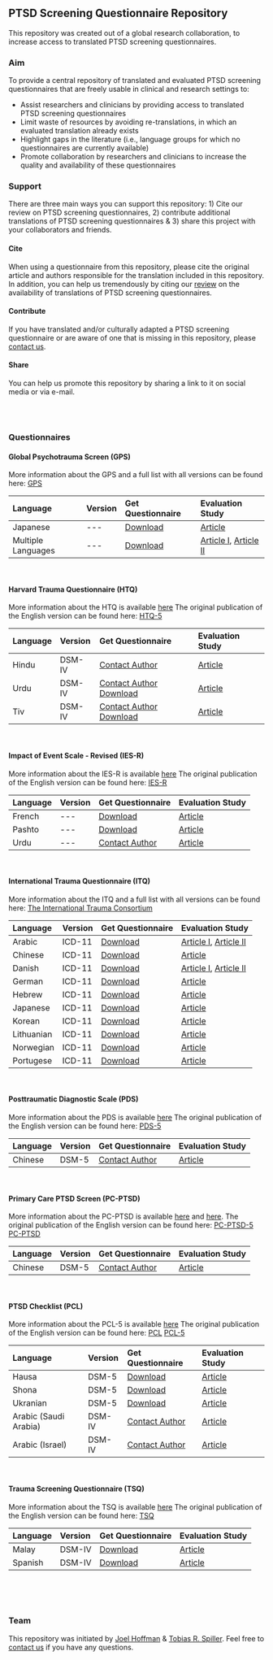 
## PTSD Screening Questionnaire Repository

This repository was created out of a global research collaboration, to increase access to translated PTSD screening questionnaires. 

### Aim
To provide a central repository of translated and evaluated PTSD screening questionnaires that are freely usable in clinical and research settings to:

-	Assist researchers and clinicians by providing access to translated PTSD screening questionnaires
- Limit waste of resources by avoiding re-translations, in which an evaluated translation already exists
- Highlight gaps in the literature (i.e., language groups for which no questionnaires are currently available) 
- Promote collaboration by researchers and clinicians to increase the quality and availability of these questionnaires 

### Support
There are three main ways you can support this repository: 1) Cite our review  on PTSD screening questionnaires, 2) contribute additional translations of PTSD screening questionnaires & 3) share this project with your collaborators and friends.

#### Cite
When using a questionnaire from this repository, please cite the original article and authors responsible for the translation included in this repository. In addition, you can help us tremendously by citing our [review](ADD) on the availability of translations of PTSD screening questionnaires.

#### Contribute
If you have translated and/or culturally adapted a PTSD screening questionnaire or are aware of one that is missing in this repository, please [contact us](mailto:tobias.spiller@yale.edu).

#### Share
You can help us promote this repository by sharing a link to it on social media or via e-mail.

<br />
<br />

### Questionnaires
#### Global Psychotrauma Screen (GPS)
More information about the GPS and a full list with all versions can be found here: [GPS](https://de.global-psychotrauma.net/gps) 

| Language | Version | Get Questionnaire | Evaluation Study |
| :--- | :--- | :--- |  :--- |
| Japanese  | --- | [Download](https://de.global-psychotrauma.net/_files/ugd/893421_4f9d81b41cc7461a94b6128f09f5b28d.pdf) | [Article](https://www.tandfonline.com/doi/full/10.1080/20008198.2020.1810893) | 
| Multiple Languages  | --- | [Download](https://de.global-psychotrauma.net/gps) | [Article I](https://www.tandfonline.com/doi/full/10.1080/20008198.2020.1752504), [Article II](https://www.tandfonline.com/doi/full/10.1080/20008198.2021.1929754)| 
<br />


#### Harvard Trauma Questionnaire (HTQ)
More information about the HTQ is available [here](https://hprt-cambridge.org/screening/harvard-trauma-questionnaire/) 
The original publication of the English version can be found here: [HTQ-5](https://watermark.silverchair.com/cky256.pdf?token=AQECAHi208BE49Ooan9kkhW_Ercy7Dm3ZL_9Cf3qfKAc485ysgAAAsQwggLABgkqhkiG9w0BBwagggKxMIICrQIBADCCAqYGCSqGSIb3DQEHATAeBglghkgBZQMEAS4wEQQMggJSHmYOrKrxhFNpAgEQgIICdwgPQ7QMbcPlWqMGcL25W99l0QPDghB0H8EVPXQ5OfQuo6TPh2n-fcBPCxGhyjJNeXFTgbLgAUUV3Nq6DSud68JzVixlVRhk9MyVYrEqktirapLYobuhdT7EetAshbjkGQlcwdV8bCgS7n8sovvU74gTyPTfCmCfcGUgMW7sEE6mPWbf5Mc_BMS5bmfg3-khD9P-XMgdsU51nnqeUvAxZ1ZbdMyE318k8_eg4NOLJLW2Uf89rL9t3k4qwWIS001Infg4ylrPZrFaIhVvWB4xKx4yKfTqjJNvDoRzIXEsm8c6Bf7FRD0_4jPz9QBnjL2VFwml64WOkrHG9dXqx2chHmT5anboJjaoRa262vfEScBzDaJtziW00U9AutsYOWX--6M9igTM_ynQr28HUGVR_PMsSC2WkbdKtWR-7n4UKZ5cpeELaoHahOZ5rR6kojkuywQtWwwGXIPwE4Dcl5SrotnkK-1kovXSqQopGuYWm2YsYKU-XUSTe8uooTPFeZ90NAQLQSzcAl1A-v-Q6-R4J0PCaHSGqCOEAXbIrGjBZssGezYL0J_pKrxCIQxLHFfrOlVngJxCmInXdvF56IHcOQtbNQisMDzVC8ERT0DyNqX_A8zVv9ew-GzvZy0lz1DMCurhj5NpmlnM3p5iKXTtkACHmVCEOi28veMhYBtE4tuX011mOQWFF3f1LEkLOq86iR6VUAWOcETDB3i8rMf044XsESHKF41UxqkVEu8Y0QWbqi_WIJ4FcHG798W0dOtqFSSyVy_l3xdO314VFE_OjJfFmzrHqN6qaKuhZXGCsnHTgGF9JLL9pAeFGrz0ezWFZP5l9xFZIdI)

| Language | Version | Get Questionnaire | Evaluation Study |
| :--- | :--- | :--- |  :--- |
| Hindu  | DSM-IV | [Contact Author](mailto:apatel@hsph.harvard.edu) | [Article](https://bmcwomenshealth.biomedcentral.com/articles/10.1186/s12905-022-01595-3) | 
| Urdu  | DSM-IV | [Contact Author](mailto:apatel@hsph.harvard.edu)  [Download](https://osf.io/kwazs/) | [Article](https://journals.sagepub.com/doi/abs/10.1177/1363461518764487) | 
| Tiv  | DSM-IV | [Contact Author](mailto:apatel@hsph.harvard.edu) [Download](https://osf.io/ghcs8/) | [Article](https://www.tandfonline.com/doi/abs/10.1080/10615806.2017.1361936?journalCode=gasc20) | 

<br />


#### Impact of Event Scale - Revised (IES-R)
More information about the IES-R is available [here](https://www.ptsd.va.gov/professional/assessment/adult-sr/ies-r.asp) 
The original publication of the English version can be found here: [IES-R](https://www.sciencedirect.com/science/article/abs/pii/S0887618507000722?via%3Dihub)

| Language | Version | Get Questionnaire | Evaluation Study |
| :--- | :--- | :--- |  :--- |
| French  | --- | [Download](https://journals.sagepub.com/doi/10.1177/070674370304800111?url_ver=Z39.88-2003&rfr_id=ori:rid:crossref.org&rfr_dat=cr_pub%20%200pubmed) | [Article](https://journals.sagepub.com/doi/10.1177/070674370304800111?url_ver=Z39.88-2003&rfr_id=ori:rid:crossref.org&rfr_dat=cr_pub%20%200pubmed) | 
| Pashto  | --- | [Download](https://osf.io/7q5my/) | [Article](https://www.asian-nursingresearch.com/article/S1976-1317(09)60020-7/pdf) | 
| Urdu  | --- | [Contact Author](mailto:Saleem.Tareen@northerntrust.hscni.net) | [Article](https://www.cambridge.org/core/journals/international-psychiatry/article/evaluation-of-an-urdu-version-of-the-impact-of-event-scale-revised/2CA3BF61B194F40F6C301ED8BF754FA6) | 

<br />


#### International Trauma Questionnaire (ITQ)
More information about the ITQ and a full list with all versions can be found here: [The International Trauma Consortium](https://www.traumameasuresglobal.com/itq) 

| Language | Version | Get Questionnaire | Evaluation Study |
| :--- | :--- | :--- |  :--- |
| Arabic | ICD-11 | [Download](https://www.traumameasuresglobal.com/_files/ugd/be25b4_cd992d204d744075a1c4429842960e84.pdf) | [Article I](https://www.cambridge.org/core/journals/global-mental-health/article/are-posttraumatic-stress-disorder-ptsd-and-complexptsd-distinguishable-within-a-treatmentseeking-sample-of-syrian-refugees-living-in-lebanon/096B22F9FED4C03CF297234DBB09FF0F), [Article II](https://onlinelibrary.wiley.com/doi/10.1111/acps.12973)| 
| Chinese  | ICD-11 | [Download](https://www.traumameasuresglobal.com/_files/ugd/be25b4_fa9c5f4850c547769adca6e7a32334d5.pdf) | [Article](https://www.tandfonline.com/doi/full/10.1080/20008198.2019.1608718) | 
| Danish  | ICD-11 | [Download](https://www.traumameasuresglobal.com/_files/ugd/be25b4_90a72d644c484b4eae5be68e58b65747.pdf) | [Article I](https://www.tandfonline.com/doi/full/10.1080/20008198.2021.1880747),  [Article II](https://www.tandfonline.com/doi/full/10.1080/20008198.2021.1894806)| 
| German | ICD-11 | [Download](https://www.traumameasuresglobal.com/_files/ugd/be25b4_542119c23f904aaf845c32d8eeeca9c9.pdf) | [Article](https://cpe.psychopen.eu/index.php/cpe/article/view/5501) | 
| Hebrew | ICD-11 | [Download](https://www.traumameasuresglobal.com/_files/ugd/be25b4_05b0e197335a41f3a557944d05457956.pdf) | [Article](https://www.sciencedirect.com/science/article/abs/pii/S0887618517305145?via%3Dihub) | 
| Japanese  | ICD-11 | [Download](https://www.traumameasuresglobal.com/_files/ugd/be25b4_9a5566d81e9049babc47567e661beb41.pdf) | [Article](https://www.tandfonline.com/doi/full/10.1080/20008198.2020.1717826) | 
| Korean | ICD-11 | [Download](https://www.traumameasuresglobal.com/_files/ugd/be25b4_d3c6a6f7d3c34712bb5c512e57f18fa9.pdf) | [Article](https://www.tandfonline.com/doi/abs/10.1080/10615806.2020.1839889?journalCode=gasc20) | 
| Lithuanian  | ICD-11 | [Download](https://www.traumameasuresglobal.com/_files/ugd/be25b4_b16790b6ee004fd5a7f4f2ac894d631e.pdf) | [Article](https://www.tandfonline.com/doi/full/10.1080/20008198.2017.1414559) | 
| Norwegian | ICD-11 | [Download](https://www.traumameasuresglobal.com/_files/ugd/be25b4_57a917f1452c44b8befd196a4fd8f5dd.pdf) | [Article](https://www.tandfonline.com/doi/full/10.1080/20008198.2020.1796187) | 
| Portugese  | ICD-11 | [Download](https://www.traumameasuresglobal.com/_files/ugd/be25b4_5ee5a5239b2a42d29576743b7e3229ff.pdf) | [Article](https://www.scielo.br/j/spmj/a/SvKMPZc4yCh6mqnGNWKbgdN/?lang=en) | 

<br />


#### Posttraumatic Diagnostic Scale (PDS)
More information about the PDS is available [here](https://www.ptsd.va.gov/professional/assessment/adult-sr/pds.asp) 
The original publication of the English version can be found here: [PDS-5](https://content.apa.org/record/2015-57068-001)

| Language | Version | Get Questionnaire | Evaluation Study |
| :--- | :--- | :--- |  :--- |
| Chinese  | DSM-5 | [Contact Author](mailto:suyijen@ntu.edu.tw) | [Article](https://www.sciencedirect.com/science/article/abs/pii/S088761852030075X) | 

<br />


#### Primary Care PTSD Screen (PC-PTSD)
More information about the PC-PTSD is available [here](https://www.ptsd.va.gov/professional/assessment/screens/pc-ptsd.asp) and [here](https://link.springer.com/article/10.1007/s11606-016-3703-5).
The original publication of the English version can be found here: [PC-PTSD-5](https://jamanetwork.com/journals/jamanetworkopen/fullarticle/2775926)
[PC-PTSD](https://content.apa.org/record/2015-55809-001)

| Language | Version | Get Questionnaire | Evaluation Study |
| :--- | :--- | :--- |  :--- |
| Chinese  | DSM-5 | [Contact Author](mailto:andyhwfung@gmail.com) | [Article](https://www.tandfonline.com/doi/full/10.1080/26408066.2019.1676858) | 

<br />


#### PTSD Checklist (PCL)
More information about the PCL-5 is available [here](https://www.ptsd.va.gov/professional/assessment/adult-sr/ptsd-checklist.asp)
The original publication of the English version can be found here: [PCL](https://doi.apa.org/record/2008-03290-009?doi=1)
[PCL-5](https://content.apa.org/record/2015-55809-001)

| Language | Version | Get Questionnaire | Evaluation Study |
| :--- | :--- | :--- |  :--- |
| Hausa  | DSM-5 | [Download](https://osf.io/6bwau/) | [Article](https://link.springer.com/article/10.1007/s11469-021-00527-w) | 
| Shona  | DSM-5 | [Download](https://osf.io/r2tna/) | [Article](https://bmcpsychiatry.biomedcentral.com/articles/10.1186/s12888-018-1688-9) | 
| Ukranian  | DSM-5 | [Download](https://af22a459-c039-4ba8-9a14-a6426addc3b6.filesusr.com/ugd/be25b4_322d31e2597746ccac1098a8a8f2210f.docx?dn=1.%20PCL-5%20Ukrainian.docx) | [Article](https://link.springer.com/article/10.1007/s00127-019-01652-7) | 
| Arabic (Saudi Arabia) | DSM-IV | [Contact Author](mailto:ealhalal@KSU.EDU.SA) | [Article](https://onlinelibrary.wiley.com/doi/abs/10.1002/nur.21837) | 
| Arabic (Israel) | DSM-IV | [Contact Author](mailto:slonim@bgu.ac.il) | [Article](https://www.sciencedirect.com/science/article/abs/pii/S0165178118311004) | 

<br />


#### Trauma Screening Questionnaire (TSQ)
More information about the TSQ is available [here](https://www.ptsd.va.gov/professional/assessment/screens/tsq.asp)
The original publication of the English version can be found here: [TSQ](https://www.cambridge.org/core/journals/the-british-journal-of-psychiatry/article/brief-screening-instrument-for-posttraumatic-stress-disorder/8FE873195DE100DD13A3F4370E5BB266)

| Language | Version | Get Questionnaire | Evaluation Study |
| :--- | :--- | :--- |  :--- |
| Malay  | DSM-IV | [Download](https://d1wqtxts1xzle7.cloudfront.net/38374621/IMJ_2014_216536-8_TSQ-with-cover-page-v2.pdf?Expires=1654536053&Signature=a2-SGwSAu3CLtofzAI6fmzN9TovMFd91F5QWbLfywV~EZfj8ECOlLDW7ap4hPpY15QOK2xkcnu95dAnF6X1WjBvMmD1XSY3jFdFf4ObNoiehEZ17ocSe94BrkT4X5ockicoGWQQv1HnDT0VSNuMkR960QMXAmfhQnb4luOExcGgqeT37HhS39lhTfiOzCGepnEd1wvuzGFHUTyLrUlkndY~j4oToHfZiNqmYiCY8jFbF2Xv4zDIkiHP4Mdc92dX9A8vhB7aYTJbq4aTa3wSHmAKRotq3~0dzNyuN9RT~HTUY8RTUxwtvAqnZf0C5Ch9YSEOgITre1MeZ7Mq5VAY3tg__&Key-Pair-Id=APKAJLOHF5GGSLRBV4ZA) | [Article](https://d1wqtxts1xzle7.cloudfront.net/38374621/IMJ_2014_216536-8_TSQ-with-cover-page-v2.pdf?Expires=1654536053&Signature=a2-SGwSAu3CLtofzAI6fmzN9TovMFd91F5QWbLfywV~EZfj8ECOlLDW7ap4hPpY15QOK2xkcnu95dAnF6X1WjBvMmD1XSY3jFdFf4ObNoiehEZ17ocSe94BrkT4X5ockicoGWQQv1HnDT0VSNuMkR960QMXAmfhQnb4luOExcGgqeT37HhS39lhTfiOzCGepnEd1wvuzGFHUTyLrUlkndY~j4oToHfZiNqmYiCY8jFbF2Xv4zDIkiHP4Mdc92dX9A8vhB7aYTJbq4aTa3wSHmAKRotq3~0dzNyuN9RT~HTUY8RTUxwtvAqnZf0C5Ch9YSEOgITre1MeZ7Mq5VAY3tg__&Key-Pair-Id=APKAJLOHF5GGSLRBV4ZA) | 
| Spanish  | DSM-IV | [Download](https://osf.io/e5wzb/) | [Article](https://www.australiancriticalcare.com/article/S1036-7314(17)30322-3/fulltext) | 

<br />
<br />
<br />


### Team
This repository was initiated by [Joel Hoffman](https://www.rtrp-research.com/joel-hoffman) & [Tobias R. Spiller](https://www.ptsdstresslab.org/lab-members). Feel free to [contact us](mailto:tobias.spiller@yale.edu) if you have any questions.
